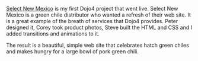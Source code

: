 [Select New Mexico](http://selectnewmexico.com) is my first Dojo4 project that went live. Select New Mexico is a green chile distributor who wanted a refresh of their web site. It is a great example of the breath of services that Dojo4 provides. Peter designed it, Corey took product photos, Steve built the HTML and CSS and I added transitions and animations to it. 

The result is a beautiful, simple web site that celebrates hatch green chiles and makes hungry for a large bowl of pork green chili.
